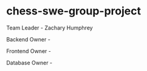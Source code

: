 # chess-swe-group-project

Team Leader - Zachary Humphrey

Backend Owner - 

Frontend Owner - 

Database Owner - 